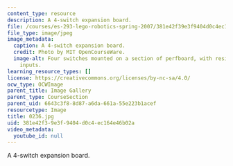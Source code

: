 ```yaml
---
content_type: resource
description: A 4-switch expansion board.
file: /courses/es-293-lego-robotics-spring-2007/381e42f39e3f9404d0c4ec164e46b02a_0236.jpg
file_type: image/jpeg
image_metadata:
  caption: A 4-switch expansion board.
  credit: Photo by MIT OpenCourseWare.
  image-alt: Four switches mounted on a section of perfboard, with resistors and sensor
    inputs.
learning_resource_types: []
license: https://creativecommons.org/licenses/by-nc-sa/4.0/
ocw_type: OCWImage
parent_title: Image Gallery
parent_type: CourseSection
parent_uid: 6643c3f8-8d87-a6da-661a-55e223b1acef
resourcetype: Image
title: 0236.jpg
uid: 381e42f3-9e3f-9404-d0c4-ec164e46b02a
video_metadata:
  youtube_id: null
---
```

A 4-switch expansion board.